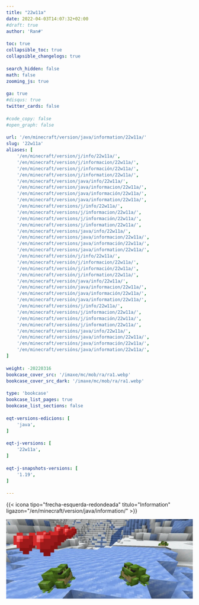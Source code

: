 ```yaml
---
title: "22w11a"
date: 2022-04-03T14:07:32+02:00
#draft: true
author: 'Ran#'

toc: true
collapsible_toc: true
collapsible_changelogs: true

search_hidden: false
math: false
zooming_js: true

ga: true
#disqus: true
twitter_cards: false

#code_copy: false
#open_graph: false

url: '/en/minecraft/version/java/information/22w11a/'
slug: '22w11a'
aliases: [
    '/en/minecraft/version/j/info/22w11a/',
    '/en/minecraft/version/j/informacion/22w11a/',
    '/en/minecraft/version/j/información/22w11a/',
    '/en/minecraft/version/j/information/22w11a/',
    '/en/minecraft/version/java/info/22w11a/',
    '/en/minecraft/version/java/informacion/22w11a/',
    '/en/minecraft/version/java/información/22w11a/',
    '/en/minecraft/version/java/information/22w11a/',
    '/en/minecraft/versions/j/info/22w11a/',
    '/en/minecraft/versions/j/informacion/22w11a/',
    '/en/minecraft/versions/j/información/22w11a/',
    '/en/minecraft/versions/j/information/22w11a/',
    '/en/minecraft/versions/java/info/22w11a/',
    '/en/minecraft/versions/java/informacion/22w11a/',
    '/en/minecraft/versions/java/información/22w11a/',
    '/en/minecraft/versions/java/information/22w11a/',
    '/en/minecraft/versión/j/info/22w11a/',
    '/en/minecraft/versión/j/informacion/22w11a/',
    '/en/minecraft/versión/j/información/22w11a/',
    '/en/minecraft/versión/j/information/22w11a/',
    '/en/minecraft/versión/java/info/22w11a/',
    '/en/minecraft/versión/java/informacion/22w11a/',
    '/en/minecraft/versión/java/información/22w11a/',
    '/en/minecraft/versión/java/information/22w11a/',
    '/en/minecraft/versións/j/info/22w11a/',
    '/en/minecraft/versións/j/informacion/22w11a/',
    '/en/minecraft/versións/j/información/22w11a/',
    '/en/minecraft/versións/j/information/22w11a/',
    '/en/minecraft/versións/java/info/22w11a/',
    '/en/minecraft/versións/java/informacion/22w11a/',
    '/en/minecraft/versións/java/información/22w11a/',
    '/en/minecraft/versións/java/information/22w11a/',
]

weight: -20220316
bookcase_cover_src: '/imaxe/mc/mob/ra/ra1.webp'
bookcase_cover_src_dark: '/imaxe/mc/mob/ra/ra1.webp'

type: 'bookcase'
bookcase_list_pages: true
bookcase_list_sections: false

eqt-versions-edicions: [
    'java',
]

eqt-j-versions: [
    '22w11a',
]

eqt-j-snapshots-versions: [
    '1.19',
]

---
```


{{< icona tipo="frecha-esquerda-redondeada" titulo="Information" ligazon="/en/minecraft/version/java/information/" >}}

<img title="22w11a" alt="22w11a" src="/imaxe/mc/mob/ra/ra1.webp">

